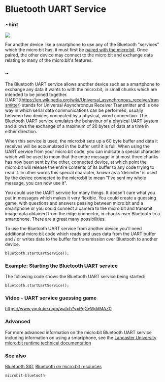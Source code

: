 # Bluetooth UART Service 

### ~hint
![](/static/bluetooth/Bluetooth_SIG.png)

For another device like a smartphone to use any of the Bluetooth "services" which the micro:bit has, it must first be [paired with the micro:bit](/reference/bluetooth/bluetooth-pairing). Once paired, the other device may connect to the micro:bit and exchange data relating to many of the micro:bit's features.

### ~

The Bluetooth UART service allows another device such as a smartphone to exchange any data it wants to with the micro:bit, in small chunks which are intended to be joined together. [UART[(https://en.wikipedia.org/wiki/Universal_asynchronous_receiver/transmitter) stands for Universal Asynchronous Receiver Transmitter and is one way in which serial data communications can be performed, usually between two devices connected by a physical, wired connection. The Bluetooth UART service emulates the behaviour of a physical UART system and allows the exchange of a maximum of 20 bytes of data at a time in either direction. 

When this service is used, the micro:bit sets up a 60 byte buffer and data it receives will be accumulated in the buffer until it is full. When using the UART service from your micro:bit code, you can indicate a special character which will be used to mean that the entire message in at most three chunks has now been sent by the other, connected device, at which point the micro:bit will release the entire contents of its buffer to any code trying to read it. In other words this special character, known as a 'delimiter' is used by the device connected to the micro:bit to mean "I've sent my whole message, you can now use it".

You could use the UART service for many things. It doesn't care what you put in messages which makes it very flexible. You could create a guessing game, with questions and answers passing between micro:bit and a smartphone or you could connect a camera to the micro:bit and transmit image data obtained from the edge connector, in chunks over Bluetooth to a smartphone. There are a great many possibilities. 

To use the Bluetooth UART service from another device you'll need additional micro:bit code which reads and uses data from the UART buffer and / or writes data to the buffer for transmission over Bluetooth to another device.

```sig
bluetooth.startUartService();
```

### Example: Starting the Bluetooth UART service

The following code shows the Bluetooth UART service being started:

```blocks
bluetooth.startUartService();
```

### Video - UART service guessing game

https://www.youtube.com/watch?v=PgGeWddMAZ0

### Advanced
 
For more advanced information on the micro:bit Bluetooth UART service including information on using a smartphone, see the [Lancaster University micro:bit runtime technical documentation](http://lancaster-university.github.io/microbit-docs/ble/uart-service/)

### See also

[Bluetooth SIG](https://www.bluetooth.com), [Bluetooth on micro:bit resources](http://bluetooth-mdw.blogspot.co.uk/p/bbc-microbit.html)

```package
microbit-bluetooth
```
